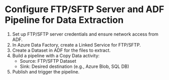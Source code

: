 # Configure FTP/SFTP Server and ADF Pipeline for Data Extraction

1. Set up FTP/SFTP server credentials and ensure network access from ADF.
2. In Azure Data Factory, create a Linked Service for FTP/SFTP.
3. Create a Dataset in ADF for the files to extract.
4. Build a pipeline with a Copy Data activity:
   - Source: FTP/SFTP Dataset
   - Sink: Desired destination (e.g., Azure Blob, SQL DB)
5. Publish and trigger the pipeline. 